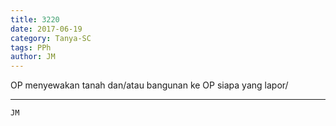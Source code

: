 ```yaml
---
title: 3220
date: 2017-06-19
category: Tanya-SC
tags: PPh
author: JM
---
```


OP menyewakan tanah dan/atau bangunan ke OP siapa yang lapor/

---



`JM`
